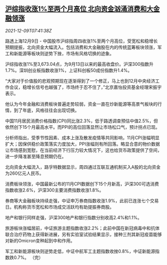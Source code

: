 <!--1639036863000-->
[沪综指收涨1%至两个月高位 北向资金汹涌消费和大金融领涨](https://cn.reuters.com/article/china-stock-1209-thur-idCNKBS2IO0HB)
------

<div><i>2021-12-09T07:41:38Z</i></div><p>路透上海12月9日 - 中国股市沪综指周四收涨1%至两个月高位，受宽松和稳增长预期提振，北向资金大幅流入。包括消费和大金融股在内的传统蓝筹板块领涨，军工和新能源等板块则逆势下挫，市场有风格切换的迹象。</p><p>沪综指收涨1%至3,673.04点，为9月13日以来的最高收盘价。沪深300指数升1.7%。深圳创业板指数收涨1%，上证科创板50成份指数升1.4%。</p><p>“大家对于价值股的悲观预期现在逐渐得到了一个修正，马上也到12月中央经济工作会议，稳增长信号也越强了，市场终于忍不住了，”北京嘉怡投资基金经理宋振宇表示。</p><p>他认为今年金融和消费板块普遍走势较弱，资金一直在炒新能源等高景气板块的行情，到了年底，风格往往会出现切换。</p><p>中国11月居民消费价格指数(CPI)同比涨2.3%，低于路透调查预估中值2.5%，但依然创下15个月最高水平。而PPI的高位回落显然让市场松口气，预计拐点已现。</p><p>分析师指出，受季节性因素、成本上涨及散发疫情等共同影响，11月CPI涨幅明显扩大；因保供稳价政策落实力度加大，PPI涨幅则有所回落。略显合意的物价数据让市场感到宽慰，在当前经济下行压力较大情况下，这也给货币政策提供了空间，进一步降准甚至降息预期仍在。</p><p>北向资金大幅流入，路孚特数据显示，周四通过互联互通机制买入A股的北向资金为260亿元人民币。</p><p>消费板块领涨，中国最新公布的11月CPI数据创下15个月新高，沪深300可选消费指数收涨2.6%，沪深300主要消费指数收涨1.8%。</p><p>券商等大金融板块持续走强，中证申万券商指数收涨1.9%，此前已连涨七个交易日。机构称货币宽松和市场成交活跃均有助提振券商股。</p><p>地产和银行同样走强，沪深300地产和银行指数分别收高2.4%和1.1%。</p><p>旅游板块涨幅居前，中证旅游主题指数收涨2.2%；此前中国在新冠病毒中和抗体联合治疗药物上获得新进展，另有实验室试验结果显示，接种三剂其新冠疫苗能够对新的Omicron变种起到中和作用。</p><p>军工和新能源板块则逆势走低，中证中航军工主题指数收挫0.8%，中证新能源指数跌0.7%。 （完）</p>
